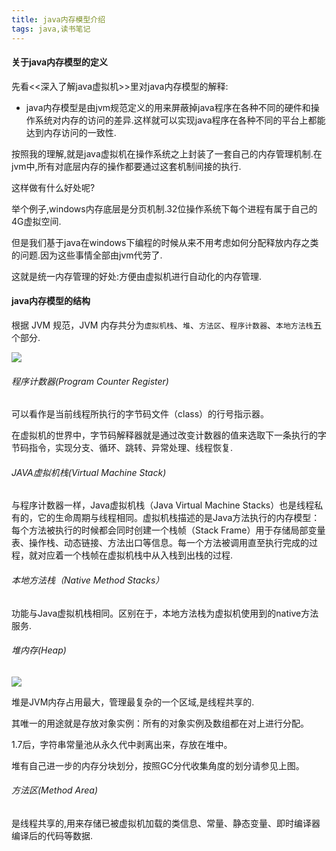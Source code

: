 ```yaml
---
title: java内存模型介绍
tags: java,读书笔记
---
```



#### 关于java内存模型的定义

先看<<深入了解java虚拟机>>里对java内存模型的解释:

* java内存模型是由jvm规范定义的用来屏蔽掉java程序在各种不同的硬件和操作系统对内存的访问的差异.这样就可以实现java程序在各种不同的平台上都能达到内存访问的一致性.

按照我的理解,就是java虚拟机在操作系统之上封装了一套自己的内存管理机制.在jvm中,所有对底层内存的操作都要通过这套机制间接的执行.

这样做有什么好处呢?

举个例子,windows内存底层是分页机制.32位操作系统下每个进程有属于自己的4G虚拟空间.

但是我们基于java在windows下编程的时候从来不用考虑如何分配释放内存之类的问题.因为这些事情全部由jvm代劳了.

这就是统一内存管理的好处:方便由虚拟机进行自动化的内存管理.

#### java内存模型的结构


根据 JVM 规范，JVM 内存共分为`虚拟机栈`、`堆`、`方法区`、`程序计数器`、`本地方法栈`五个部分.

![](https://gitee.com/minagamiyuki/picgo-gitee/raw/master/images/20200224171215.png)

###### 程序计数器(Program Counter Register)

可以看作是当前线程所执行的字节码文件（class）的行号指示器。

在虚拟机的世界中，字节码解释器就是通过改变计数器的值来选取下一条执行的字节码指令，实现分支、循环、跳转、异常处理、线程恢复.

###### JAVA虚拟机栈(Virtual Machine Stack)

与程序计数器一样，Java虚拟机栈（Java Virtual Machine Stacks）也是线程私有的，它的生命周期与线程相同。虚拟机栈描述的是Java方法执行的内存模型：每个方法被执行的时候都会同时创建一个栈帧（Stack Frame）用于存储局部变量表、操作栈、动态链接、方法出口等信息。每一个方法被调用直至执行完成的过程，就对应着一个栈帧在虚拟机栈中从入栈到出栈的过程.

###### 本地方法栈（Native Method Stacks）

功能与Java虚拟机栈相同。区别在于，本地方法栈为虚拟机使用到的native方法服务.

###### 堆内存(Heap)

![](https://gitee.com/minagamiyuki/picgo-gitee/raw/master/images/20200224171646.png)

堆是JVM内存占用最大，管理最复杂的一个区域,是线程共享的.

其唯一的用途就是存放对象实例：所有的对象实例及数组都在对上进行分配。

1.7后，字符串常量池从永久代中剥离出来，存放在堆中。

堆有自己进一步的内存分块划分，按照GC分代收集角度的划分请参见上图。

###### 方法区(Method Area)

是线程共享的,用来存储已被虚拟机加载的类信息、常量、静态变量、即时编译器编译后的代码等数据.





